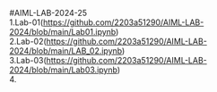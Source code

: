 #AIML-LAB-2024-25  
1.Lab-01(https://github.com/2203a51290/AIML-LAB-2024/blob/main/Lab01.ipynb)  
2.Lab-02(https://github.com/2203a51290/AIML-LAB-2024/blob/main/LAB_02.ipynb)  
3.Lab-03(https://github.com/2203a51290/AIML-LAB-2024/blob/main/Lab03.ipynb)  
4.

